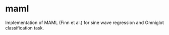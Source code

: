 # maml
Implementation of MAML (Finn et al.) for sine wave regression and Omniglot classification task.
